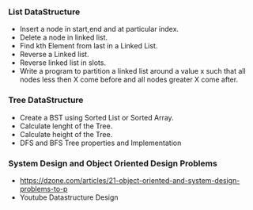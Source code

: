 ### List DataStructure

* Insert a node in start,end and at particular index.
* Delete a node in linked list.
* Find kth Element from last in a Linked List.
* Reverse a Linked list.
* Reverse linked list in slots.
* Write a program to partition a linked list around a value x such that all nodes less then X come before and all nodes greater X come after.


### Tree DataStructure
* Create a BST using Sorted List or Sorted Array.
* Calculate lenght of the Tree.
* Calculate height of the Tree.
* DFS and BFS Tree properties and Implementation
### System Design and Object Oriented Design Problems
* https://dzone.com/articles/21-object-oriented-and-system-design-problems-to-p
* Youtube Datastructure Design
